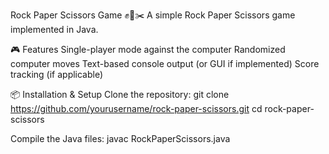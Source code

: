 Rock Paper Scissors Game ✊📄✂️
A simple Rock Paper Scissors game implemented in Java.

🎮 Features
Single-player mode against the computer
Randomized computer moves
Text-based console output (or GUI if implemented)
Score tracking (if applicable)

📦 Installation & Setup
Clone the repository:
git clone https://github.com/yourusername/rock-paper-scissors.git
cd rock-paper-scissors

Compile the Java files:
javac RockPaperScissors.java
